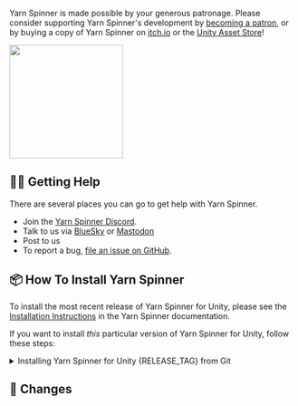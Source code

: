 <!-- RELEASE_TEMPLATE.md is not a formally supported file used by GitHub. This file is used by .github/workflows/release.yml to add a release notes preface. -->

Yarn Spinner is made possible by your generous patronage. Please consider supporting Yarn Spinner's development by [becoming a patron](https://patreon.com/secretlab), or by buying a copy of Yarn Spinner on [itch.io](https://yarnspinner.itch.io/yarn-spinner) or the [Unity Asset Store](https://assetstore.unity.com/packages/tools/behavior-ai/yarn-spinner-for-unity-267061)!

<a href="https://patreon.com/secretlab"><img width="200" src="https://user-images.githubusercontent.com/901768/71883373-6f40ff80-318a-11ea-9d3a-01f1f58cb39e.png"></a>

## 👩‍🚒 Getting Help

There are several places you can go to get help with Yarn Spinner.

* Join the [Yarn Spinner Discord](https://discord.gg/yarnspinner).
* Talk to us via [BlueSky](http://bsky.app/profile/yarnspinner.dev) or [Mastodon](https://team.yarnspinner.dev/@yarnspinner)
* Post to us 
* To report a bug, [file an issue on GitHub](https://github.com/YarnSpinnerTool/YarnSpinner-Unity/issues/new?labels=bug+beta&template=bug_report.md&title=).

## 📦 How To Install Yarn Spinner

To install the most recent release of Yarn Spinner for Unity, please see the [Installation Instructions](https://docs.yarnspinner.dev/using-yarnspinner-with-unity/installation-and-setup) in the Yarn Spinner documentation.

If you want to install _this_ particular version of Yarn Spinner for Unity, follow these steps:

<details>
<summary>Installing Yarn Spinner for Unity {RELEASE_TAG} from Git</summary>
<p>

* Open the Window menu, and choose Package Manager.
* If you already have any previous version of the Yarn Spinner package installed, remove it.
* Click the `+` button, and click *Add package from git URL...*
* Enter the following URL:
  * `https://github.com/YarnSpinnerTool/YarnSpinner-Unity.git#{RELEASE_TAG}`

Each release will have a different URL. To upgrade to future versions of Yarn Spinner, you will need to uninstall the package, and reinstall using the new URL.
</p>
</details>


## 📜 Changes


